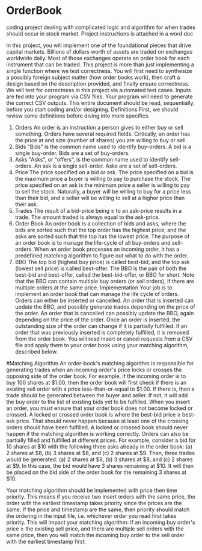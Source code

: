 # OrderBook

coding project dealing with complicated logic and algorithm for when trades should occur in stock market. Project instructions is attached in a word doc

In this project, you will implement one of the foundational pieces that drive capital markets. Billions of dollars worth of assets are traded on exchanges worldwide daily. Most of those exchanges operate an order book for each instrument that can be traded.
This project is more than just implementing a single function where we test correctness. You will first need to synthesize a possibly foreign subject matter (how order books work), then craft a design based on the description provided, and finally ensure correctness.
We will test for correctness in this project via automated test cases. Inputs are fed into your program via CSV files. Your program will need to generate the correct CSV outputs.
This entire document should be read, sequentially, before you start coding and/or designing.
Definitions
First, we should review some definitions before diving into more specifics.
1.	Orders
An order is an instruction a person gives to either buy or sell something. Orders have several required fields. Critically, an order has the price at and size (number of shares) you are willing to buy or sell.
2.	Bids
"Bids" is the common name used to identify buy-orders. A bid is a single buy-order. Bids are a set of buy-orders.
3.	Asks
"Asks", or "offers", is the common name used to identify sell-orders. An ask is a single sell-order. Asks are a set of sell-orders.
4.	Price
The price specified on a bid or ask. The price specified on a bid is the maximum price a buyer is willing to pay to purchase the stock. The price specified on an ask is the minimum price a seller is willing to pay to sell the stock. Naturally, a buyer will be willing to buy for a price less than their bid, and a seller will be willing to sell at a higher price than their ask.
5.	Trades
The result of a bid-price being ≥ to an ask-price results in a trade. The amount traded is always equal to the ask-price.
6.	Order Book
An order book is a collection of bids and asks, where the bids are sorted such that the top order has the highest price, and the asks are sorted such that the top has the lowest price. The purpose of an order book is to manage the life-cycle of all buy-orders and sell-orders. When an order book processes an incoming order, it has a predefined matching algorithm to figure out what to do with the order.
7.	BBO
The top bid (highest buy price) is called best-bid, and the top ask (lowest sell price) is called best-offer. The BBO is the pair of both the best-bid and best-offer, called the best-bid-offer, or BBO for short. Note that the BBO can contain multiple buy orders (or sell orders), if there are multiple orders at the same price.
Implementation
Your job is to implement an order book that can manage the life cycle of orders. Orders can either be inserted or cancelled. An order that is inserted can update the BBO, and possibly generate trades depending on the price of the order. An order that is cancelled can possibly update the BBO, again depending on the price of the order. Once an order is inserted, the outstanding size of the order can change if it is partially fulfilled. If an order that was previously inserted is completely fulfilled, it is removed from the order book.
You will read insert or cancel requests from a CSV file and apply them to your order book using your matching algorithm, described below.

#Matching Algorithm
An order-book's matching algorithm is responsible for generating trades when an incoming order's price locks or crosses the opposing side of the order book. For example, if the incoming order is to buy 100 shares at $1.00, then the order book will first check if there is an existing sell order with a price less-than-or-equal to $1.00. If there is, then a trade should be generated between the buyer and seller. If not, it will add the buy order to the list of existing bids yet to be fulfilled. When you insert an order, you must ensure that your order book does not become locked or crossed. A locked or crossed order book is where the best-bid price ≥ best-ask price. That should never happen because at least one of the crossing orders should have been fulfilled. A locked or crossed book should never happen if the matching algorithm is working correctly.
Orders can also be partially filled and fulfilled at different prices. For example, consider a bid for 10 shares at $10 with the following three asks already in the order book: (a) 2 shares at $8, (b) 3 shares at $8, and (c) 2 shares at $9. Then, three trades would be generated: (a) 2 shares at $8, (b) 3 shares at $8, and (c) 2 shares at $9. In this case, the bid would have 3 shares remaining at $10. It will then be placed on the bid side of the order book for the remaining 3 shares at $10.

Your matching algorithm should be implemented with price then time priority. This means if you receive two insert orders with the same price, the order with the earliest timestamp takes priority since the prices are the same. If the price and timestamp are the same, then priority should match the ordering in the input file, i.e. whichever order you read first takes priority. This will impact your matching algorithm: if an incoming buy order's price ≥ the existing sell price, and there are multiple sell orders with the same price, then you will match the incoming buy order to the sell order with the earliest timestamp first.
